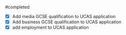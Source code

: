 #completed 
- [x] Add media GCSE qualification to UCAS application
- [x] Add business GCSE qualification to UCAS application
- [x] add employment to UCAS application